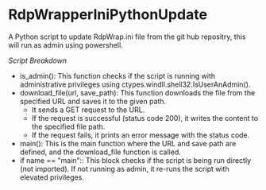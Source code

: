 # RdpWrapperIniPythonUpdate
A Python script to update RdpWrap.ini file from the git hub repositry, this will run as admin using powershell.

*Script Breakdown*
* is_admin(): This function checks if the script is running with administrative privileges using ctypes.windll.shell32.IsUserAnAdmin().
* download_file(url, save_path): This function downloads the file from the specified URL and saves it to the given path.
  * It sends a GET request to the URL.
  * If the request is successful (status code 200), it writes the content to the specified file path.
  * If the request fails, it prints an error message with the status code.
* main(): This is the main function where the URL and save path are defined, and the download_file function is called.
* if name == "main":: This block checks if the script is being run directly (not imported). If not running as admin, it re-runs the script with elevated privileges.
